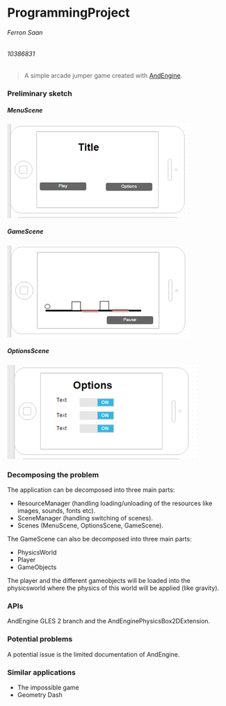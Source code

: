 ProgrammingProject
==================

###### Ferron Saan
###### 10386831

> A simple arcade jumper game created with [AndEngine](https://github.com/nicolasgramlich/AndEngine).

### Preliminary sketch
##### MenuScene
![MenuScene](https://raw.githubusercontent.com/Shiqan/ProgrammingProject/master/MenuScene.PNG)

##### GameScene
![GameScene](https://raw.githubusercontent.com/Shiqan/ProgrammingProject/master/GameScene.PNG)

##### OptionsScene
![OptionsScene](https://raw.githubusercontent.com/Shiqan/ProgrammingProject/master/OptionsScene.PNG)

### Decomposing the problem
The application can be decomposed into three main parts:
* ResourceManager (handling loading/unloading of the resources like images, sounds, fonts etc).
* SceneManager (handling switching of scenes).
* Scenes (MenuScene, OptionsScene, GameScene).

The GameScene can also be decomposed into three main parts:
* PhysicsWorld
* Player
* GameObjects

The player and the different gameobjects will be loaded into the physicsworld where the physics of this world will be applied (like gravity). 

### APIs
AndEngine GLES 2 branch and the AndEnginePhysicsBox2DExtension.

### Potential problems
A potential issue is the limited documentation of AndEngine.

### Similar applications
* The impossible game
* Geometry Dash
